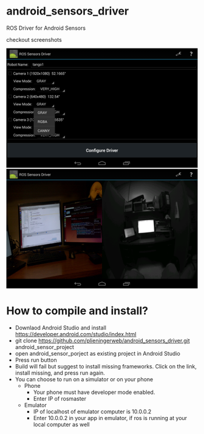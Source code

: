 # android_sensors_driver
ROS Driver for Android Sensors

checkout screenshots

![Screenshot 1](android_sensors_driver/screenshots/Screenshot_2016-01-11-11-53-21.png?raw=true)
![Screenshot 1](android_sensors_driver/screenshots/Screenshot_2016-01-11-11-48-04.png?raw=true)


# How to compile and install?

* Downlaod Android Studio and install https://developer.android.com/studio/index.html
* git clone https://github.com/plieningerweb/android_sensors_driver.git android_sensor_project
* open android_sensor_porject as existing project in Android Studio
* Press run button
* Build will fail but suggest to install missing frameworks. Click on the link, install missing, and press run again.
* You can choose to run on a simulator or on your phone
  * Phone
    * Your phone must have developer mode enabled.
    * Enter IP of rosmaster
  * Emulator
    * IP of localhost of emulator computer is 10.0.0.2
    * Enter 10.0.0.2 in your app in emulator, if ros is running at your local computer as well
